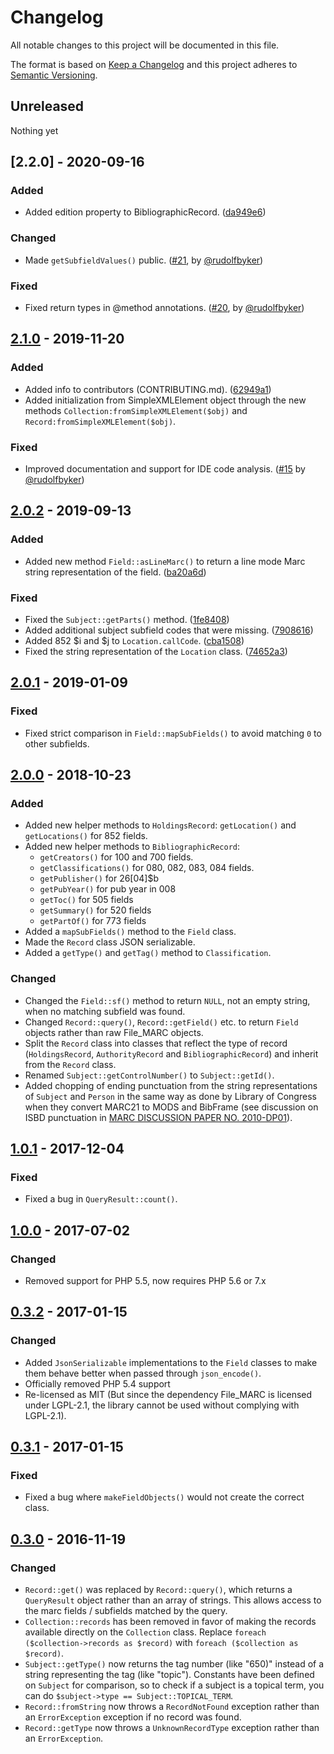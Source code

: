 # Changelog
All notable changes to this project will be documented in this file.

The format is based on [Keep a Changelog](http://keepachangelog.com/en/1.0.0/)
and this project adheres to [Semantic Versioning](http://semver.org/spec/v2.0.0.html).

## Unreleased

Nothing yet

## [2.2.0] - 2020-09-16

### Added

- Added edition property to BibliographicRecord.
  ([da949e6](https://github.com/scriptotek/php-marc/commit/da949e640e86be7498f26d0e74fbb6c26bfcbce3))

### Changed

- Made `getSubfieldValues()` public.
  ([#21](https://github.com/scriptotek/php-marc/pull/21), by [@rudolfbyker](https://github.com/rudolfbyker))

### Fixed

- Fixed return types in @method annotations.
  ([#20](https://github.com/scriptotek/php-marc/pull/20), by [@rudolfbyker](https://github.com/rudolfbyker))

## [2.1.0] - 2019-11-20

### Added

- Added info to contributors (CONTRIBUTING.md).
  ([62949a1](https://github.com/scriptotek/php-marc/commit/62949a1b2e1c309e3bf8bb58f9f8f138c0398d46))
- Added initialization from SimpleXMLElement object through the new methods
  `Collection:fromSimpleXMLElement($obj)` and `Record:fromSimpleXMLElement($obj)`.

### Fixed

- Improved documentation and support for IDE code analysis.
  ([#15](https://github.com/scriptotek/php-marc/issues/15)
  by [@rudolfbyker](https://github.com/rudolfbyker))

## [2.0.2] - 2019-09-13

### Added

- Added new method `Field::asLineMarc()` to return a line mode Marc string
  representation of the field.
  ([ba20a6d](https://github.com/scriptotek/php-marc/commit/ba20a6deadc9402bb65807cd63e33797d2893dea))

### Fixed

- Fixed the `Subject::getParts()` method.
  ([1fe8408](https://github.com/scriptotek/php-marc/commit/1fe8408e49c6c3afba9ec379b441c82f64ce0336))
- Added additional subject subfield codes that were missing.
  ([7908616](https://github.com/scriptotek/php-marc/commit/79086165dfce9b9d2f490d38e9f50f70fef5641f))
- Added 852 $i and $j to `Location.callCode`.
  ([cba1508](https://github.com/scriptotek/php-marc/commit/cba15083422bb2ac812b6b355341feab2cff308a))
- Fixed the string representation of the `Location` class.
  ([74652a3](https://github.com/scriptotek/php-marc/commit/74652a3bf4cc3e9fe3c916057a0a9bd47419f601))

## [2.0.1] - 2019-01-09

### Fixed

- Fixed strict comparison in `Field::mapSubFields()` to avoid matching `0`
  to other subfields.

## [2.0.0] - 2018-10-23

### Added

- Added new helper methods to `HoldingsRecord`: `getLocation()` and `getLocations()` for 852 fields.
- Added new helper methods to `BibliographicRecord`:
  - `getCreators()` for 100 and 700 fields.
  - `getClassifications()` for 080, 082, 083, 084 fields.
  - `getPublisher()` for 26[04]$b
  - `getPubYear()` for pub year in 008
  - `getToc()` for 505 fields
  - `getSummary()` for 520 fields
  - `getPartOf()` for 773 fields
- Added a `mapSubFields()` method to the `Field` class.
- Made the `Record` class JSON serializable.
- Added a `getType()` and `getTag()` method to `Classification`.

### Changed

- Changed the `Field::sf()` method to return `NULL`, not an empty string,
  when no matching subfield was found.
- Changed `Record::query()`, `Record::getField()` etc. to return `Field`
  objects rather than raw File_MARC objects.
- Split the `Record` class into classes that reflect the type of
  record (`HoldingsRecord`, `AuthorityRecord` and `BibliographicRecord`)
  and inherit from the `Record` class.
- Renamed `Subject::getControlNumber()` to `Subject::getId()`.
- Added chopping of ending punctuation from the string representations of
  `Subject` and `Person` in the same way as done by Library of Congress
  when they convert MARC21 to MODS and BibFrame
  (see discussion on ISBD punctuation in [MARC DISCUSSION PAPER NO. 2010-DP01](https://www.loc.gov/marc/marbi/2010/2010-dp01.html)).

## [1.0.1] - 2017-12-04
### Fixed

- Fixed a bug in `QueryResult::count()`.

## [1.0.0] - 2017-07-02
### Changed

- Removed support for PHP 5.5, now requires PHP 5.6 or 7.x

## [0.3.2] - 2017-01-15

### Changed

- Added `JsonSerializable` implementations to the `Field` classes to make them behave better when passed through `json_encode()`.
- Officially removed PHP 5.4 support
- Re-licensed as MIT (But since the dependency File_MARC is licensed under LGPL-2.1, the library cannot be used without complying with LGPL-2.1).

## [0.3.1] - 2017-01-15
### Fixed

- Fixed a bug where `makeFieldObjects()` would not create the correct class.

## [0.3.0] - 2016-11-19

### Changed
- `Record::get()` was replaced by `Record::query()`, which returns a `QueryResult` object rather than an array of strings.
  This allows access to the marc fields / subfields matched by the query.
- `Collection::records` has been removed in favor of making the records available directly on the `Collection` class.
  Replace `foreach ($collection->records as $record)` with `foreach ($collection as $record)`.
- `Subject::getType()` now returns the tag number (like "650)" instead of a string representing the tag (like "topic").
  Constants have been defined on `Subject` for comparison, so to check if a subject is a topical term,
  you can do `$subject->type == Subject::TOPICAL_TERM`.
- `Record::fromString` now throws a `RecordNotFound` exception rather than an `ErrorException` exception if no record was found.
- `Record::getType` now throws a `UnknownRecordType` exception rather than an `ErrorException`.

[Unreleased]: https://github.com/scriptotek/php-marc/compare/v2.1.0...HEAD
[2.1.0]: https://github.com/scriptotek/php-marc/compare/v2.0.2...v2.1.0
[2.0.2]: https://github.com/scriptotek/php-marc/compare/v2.0.1...v2.0.2
[2.0.1]: https://github.com/scriptotek/php-marc/compare/v2.0.0...v2.0.1
[2.0.0]: https://github.com/scriptotek/php-marc/compare/v1.0.1...v2.0.0
[1.0.1]: https://github.com/scriptotek/php-marc/compare/v1.0.0...v1.0.1
[1.0.0]: https://github.com/scriptotek/php-marc/compare/v0.3.2...v1.0.0
[0.3.2]: https://github.com/scriptotek/php-marc/compare/v0.3.1...v0.3.2
[0.3.1]: https://github.com/scriptotek/php-marc/compare/v0.3.0...v0.3.1
[0.3.0]: https://github.com/scriptotek/php-marc/compare/v0.2.1...v0.3.0
